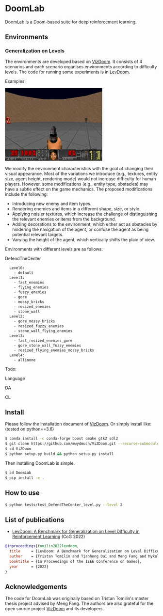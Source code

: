 # DoomLab

DoomLab is a Doom-based suite for deep reinforcement learning.

## Environments

### Generalization on Levels

The environments are developed based on [VizDoom](https://github.com/mwydmuch/ViZDoom). It consists of 4 scenarios and each scenario organises environments according to difficulty levels. The code for running some experiments is in [LevDoom](https://github.com/TTomilin/LevDoom).

Examples:

<img src="./screenshots/all.gif">

We modify the environment characteristics with the goal of changing their visual appearance. Most of the variations we introduce (e.g., textures, entity size, agent height, rendering mode) would not increase difficulty for human players. However, some modifications (e.g., entity type, obstacles) may have a subtle effect on the game mechanics. The proposed modifications include the following:
- Introducing new enemy and item types.
- Rendering enemies and items in a different shape, size, or style.
- Applying noisier textures, which increase the challenge of distinguishing the relevant enemies or items from the background.
-  Adding decorations to the environment, which either act as obstacles by hindering the navigation of the agent, or confuse the agent as being potential relevant targets.
- Varying the height of the agent, which vertically shifts the plain of view.

Environments with different levels are as follows:

DefendTheCenter
```
  Level0:
    - default
  Level1:
    - fast_enemies
    - flying_enemies
    - fuzzy_enemies
    - gore
    - mossy_bricks
    - resized_enemies
    - stone_wall
  Level2:
    - gore_mossy_bricks
    - resized_fuzzy_enemies
    - stone_wall_flying_enemies
  Level3:
    - fast_resized_enemies_gore
    - gore_stone_wall_fuzzy_enemies
    - resized_flying_enemies_mossy_bricks
  Level4:
    - allinone
```

Todo:

Language

DA

CL

## Install

Please follow the installation document of [VizDoom](https://github.com/mwydmuch/ViZDoom/blob/master/doc/Building.md). Or simply install like: (tested on python==3.6)
```bash
$ conda install -c conda-forge boost cmake gtk2 sdl2
$ git clone https://github.com/mwydmuch/ViZDoom.git --recurse-submodules
$ cd ViZDoom
$ python setup.py build && python setup.py install
```


Then installing DoomLab is simple.
```bash
$ cd DoomLab
$ pip install -e .
```

## How to use

```bash
$ python tests/test_DefendTheCenter_level.py --level 2
```

## List of publications

- [LevDoom: A Benchmark for Generalization on Level Difficulty in Reinforcement Learning](https://ieee-cog.org/2022/assets/papers/paper_30.pdf) (CoG 2022)

```bib
@inproceedings{tomilin2022levdoom,
  title     = {LevDoom: A Benchmark for Generalization on Level Difficulty in Reinforcement Learning},
  author    = {Tristan Tomilin and Tianhong Dai and Meng Fang and Mykola Pechenizkiy},
  booktitle = {In Proceedings of the IEEE Conference on Games},
  year      = {2022}
}
```

## Acknowledgements

The code for DoomLab was originally based on Tristan Tomilin's master thesis project advised by Meng Fang. The authors are also grateful for the open source project [VizDoom](https://github.com/mwydmuch/ViZDoom) and its developers.